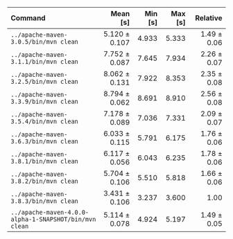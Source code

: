 | Command | Mean [s] | Min [s] | Max [s] | Relative |
|:---|---:|---:|---:|---:|
| `../apache-maven-3.0.5/bin/mvn clean` | 5.120 ± 0.107 | 4.933 | 5.333 | 1.49 ± 0.06 |
| `../apache-maven-3.1.1/bin/mvn clean` | 7.752 ± 0.087 | 7.645 | 7.934 | 2.26 ± 0.07 |
| `../apache-maven-3.2.5/bin/mvn clean` | 8.062 ± 0.131 | 7.922 | 8.353 | 2.35 ± 0.08 |
| `../apache-maven-3.3.9/bin/mvn clean` | 8.794 ± 0.062 | 8.691 | 8.910 | 2.56 ± 0.08 |
| `../apache-maven-3.5.4/bin/mvn clean` | 7.178 ± 0.089 | 7.036 | 7.331 | 2.09 ± 0.07 |
| `../apache-maven-3.6.3/bin/mvn clean` | 6.033 ± 0.115 | 5.791 | 6.175 | 1.76 ± 0.06 |
| `../apache-maven-3.8.1/bin/mvn clean` | 6.117 ± 0.056 | 6.043 | 6.235 | 1.78 ± 0.06 |
| `../apache-maven-3.8.2/bin/mvn clean` | 5.704 ± 0.106 | 5.510 | 5.818 | 1.66 ± 0.06 |
| `../apache-maven-3.8.3/bin/mvn clean` | 3.431 ± 0.106 | 3.237 | 3.600 | 1.00 |
| `../apache-maven-4.0.0-alpha-1-SNAPSHOT/bin/mvn clean` | 5.114 ± 0.078 | 4.924 | 5.197 | 1.49 ± 0.05 |
